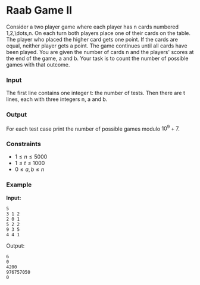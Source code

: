 # Raab Game II

Consider a two player game where each player has n cards numbered 1,2,\dots,n. On each turn both players place one of
their cards on the table. The player who placed the higher card gets one point. If the cards are equal, neither player
gets a point. The game continues until all cards have been played.
You are given the number of cards n and the players' scores at the end of the game, a and b. Your task is to count the
number of possible games with that outcome.

### Input

The first line contains one integer t: the number of tests.
Then there are t lines, each with three integers n, a and b.

### Output

For each test case print the number of possible games modulo $10^9+7$.

### Constraints

* $1 \le n \le 5000$
* $1 \le t \le 1000$
* $0 \le a,b \le n$

### Example

**Input:**

```
5
3 1 2
2 0 1
5 2 2
9 3 5
4 4 1
```

Output:

```
6
0
4200
976757050
0
```
